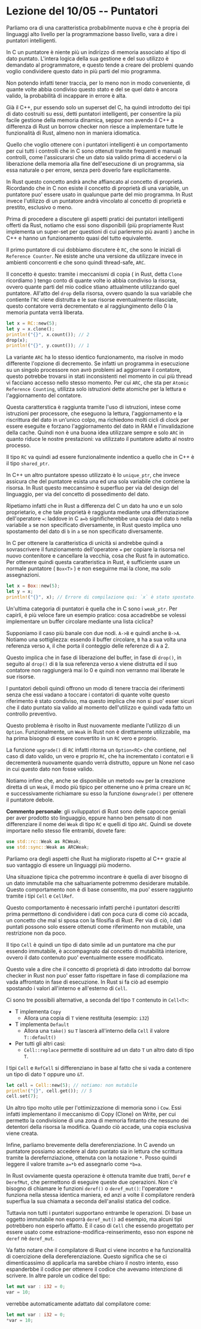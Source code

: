 # Lezione del 10/05 -- Puntatori

Parliamo ora di una caratteristica probabilmente nuova e che è propria dei linguaggi alto livello per la programmazione basso livello, vara a dire i puntatori intelligenti.

In C un puntatore è niente più un indirizzo di memoria associato al tipo di dato puntato.
L'intera logica della sua gestione e del suo utilizzo è demandato al programmatore, e questo tende a creare dei problemi quando voglio condividere questo dato in più parti del mio programma.

Non potendo infatti tener traccia, per lo meno non in modo conveniente, di quante volte abbia condiviso questo stato e del se quel dato è ancora valido, la probabilità di incappare in errore è alta.

Già il C++, pur essendo solo un superset del C, ha quindi introdotto dei tipi di dato costruiti su essi, detti puntatori intelligenti, per consentire la più facile gestione della memoria dinamica, seppur non avendo il C++ a differenza di Rust un borrow checker non riesce a implementare tutte le funzionalità di Rust, almeno non in maniera idiomatica.

Quello che voglio ottenere con i puntatori intelligenti è un comportamento per cui tutti i controlli che in C sono ottenuti tramite frequenti e manuali controlli, come l'assicurarsi che un dato sia valido prima di accedervi o la liberazione della memoria alla fine dell'esecuzione di un programma, sia essa naturale o per errore, senza però doverlo fare esplicitamente.

In Rust questo concetto andrà anche affiancato al concetto di proprietà.
Ricordando che in C non esiste il concetto di proprietà di una variabile, un puntatore puo' essere usato in qualunque parte del mio programma.
In Rust invece l'utilizzo di un puntatore andrà vincolato al concetto di proprietà e prestito, esclusivo o meno.

Prima di procedere a discutere gli aspetti pratici dei puntatori intelligenti offerti da Rust, notiamo che essi sono disponibili (più propriamente Rust implementa un super-set per questioni di cui parleremo più avanti ) anche in C++ e hanno un funzionamento quasi del tutto equivalente.

Il primo puntatore di cui dobbiamo discutere è `RC`, che sono le iniziali di `Reference Counter`.
Ne esiste anche una versione da utilizzare invece in ambienti concorrenti e che sono quindi thread-safe, `ARC`.

Il concetto è questo:
tramite i meccanismi di copia ( in Rust, detta `Clone` ricordiamo ) tengo conto di quante volte io abbia condiviso la risorsa, ovvero quante parti del mio codice stiano attualmente utilizzando quel puntatore.
All'atto del `drop` della risorsa, ovvero quando la sua variabile che contiente l'`RC` viene distrutta e le sue risorse eventualmente rilasciate, questo contatore verrà decrementato e al raggiungimento dello 0 la memoria puntata verrà liberata.

```rust
let x = RC::new(5);
let y = x.clone();
println!("{}", x.count()); // 2
drop(x);
println!("{}", y.count()); // 1
```

La variante `ARC` ha lo stesso identico funzionamento, ma risolve in modo differente l'opzione di decremento.
Se infatti un programma in esecuzione su un singolo processore non avrò problemi ad aggiornare il contatore, questo potrebbe trovarsi in stati inconsistenti nel momento in cui più thread vi facciano accesso nello stesso momento.
Per cui `ARC`, che sta per `Atomic Reference Counting`, utilizza solo istruzioni dette atomiche per la lettura e l'aggiornamento del contatore.

Questa caratterstica è raggiunta tramite l'uso di istruzioni, intese come istruzioni per processore, che eseguono la lettura, l'aggiornamento e la riscrittura del dato in un'unico colpo, ma richiedono molti cicli di clock per essere eseguite e forzano l'aggiornamento del dato in RAM e l'invalidazione della cache.
Quindi non è una buona idea utilizzare sempre e solo `ARC` in quanto riduce le nostre prestazioni:
va utilizzato il puntatore adatto al nostro processo.

Il tipo `RC` va quindi ad essere funzionalmente indentico a quello che in C++ è il tipo `shared_ptr`.

In C++ un altro puntatore spesso utilizzato è lo `unique_ptr`, che invece assicura che del puntatore esista una ed una sola variabile che contiene la risorsa.
In Rust questo meccansimo è superfluo per via del design del linguaggio, per via del concetto di possedimento del dato.

Ripetiamo infatti che in Rust a differenza del C un dato ha uno e un solo proprietario, e che tale proprietà è raggiunta mediante una differnziazione dell'operatore `=`: 
laddove in C `a=b` significherebbe una copia del dato `b` nella variabile `a` se non specificato diversamente, in Rust questo implica uno spostamento del dato di `b` in `a` se non specificato diversamente.

In C per ottenere la caratteristica di unicità si andrebbe quindi a sovrascrivere il funzionamento dell'operatore `=` per copiare la risorsa nel nuovo contenitore e cancellare la vecchia, cosa che Rust fa in automatico.
Per ottenere quindi questa caratteristica in Rust, è sufficiente usare un normale puntatore ( `Box<T>` ) e non eseguirne mai la clone, ma solo assegnazioni.

```rust
let x = Box::new(5);
let y = x;
println!("{}", x); // Errore di compilazione qui: `x` è stato spostato!
```

Un'ultima categoria di puntatori è quella che in C sono i `weak_ptr`.
Per capirli, è più veloce fare un esempio pratico:
cosa accadrebbe se volessi implementare un buffer circolare mediante una lista ciclica?

Supponiamo il caso più banale con due nodi.
`A->B` e quindi anche `B->A`.
Notiamo una sottigliezza:
essendo il buffer circolare, `B` ha a sua volta una referenza verso `A`, il che porta il conteggio delle referenze di `A` a  2.

Questo implica che in fase di liberazione del buffer, in fase di `drop()`, in seguito al `drop()` di `B` la sua referenza verso `A` viene distrutta ed il suo contatore non raggiungerà mai lo 0 e quindi non verranno mai liberate le sue risorse.

I puntatori deboli quindi offrono un modo di tenere traccia dei riferimenti senza che essi vadano a toccare i contatori di quante volte questo riferimento è stato condiviso, ma questo implica che non si puo' esser sicuri che il dato puntato sia valido al momento dell'utilizzo e quindi vada fatto un controllo preventivo.

Questo problema è risolto in Rust nuovamente mediante l'utilizzo di un `Option`.
Funzionalmente, un `Weak` in Rust non è direttamente utilizzabile, ma ha prima bisogno di essere convertito in un `RC` vero e proprio.

La funzione `upgrade()` di `RC` infatti ritorna un `Option<RC>` che contiene, nel caso di dato valido, un vero e proprio `RC`, che ha incrementato i contatori e li decrementerà nuovamente quando verrà distrutto, oppure un None nel caso in cui questo dato non fosse valido.

Notiamo infine che, anche se disponibile un metodo `new` per la creazione diretta di un `Weak`, il modo più tipico per ottenerne uno è prima creare un `RC` e successivamente richiamare su esso la funzione `downgrade()` per ottenere il puntatore debole.

**Commento personale**:
gli sviluppatori di Rust sono delle capocce geniali per aver prodotto sto linguaggio, eppure hanno ben pensato di non differenziare il nome dei `Weak` di tipo `RC` e quelli di tipo `ARC`.
Quindi se dovete importare nello stesso file entrambi, dovete fare:

```rust
use std::rc::Weak as RCWeak;
use std::sync::Weak as ARCWeak;
```

Parliamo ora degli aspetti che Rust ha migliorato rispetto al C++ grazie al suo vantaggio di essere un linguaggi più moderno.

Una situazione tipica che potremmo incontrare è quella di aver bisogno di un dato immutabile ma che saltuariamente potremmo desiderare mutabile.
Questo comportamento non è di base consentito, ma puo' essere raggiunto tramite i tipi `Cell` e `CellRef`.

Questo comportamento è necessario infatti perché i puntatori descritti prima permettono di condividere i dati con poca cura di come ciò accada, un concetto che mal si sposa con la filosifia di Rust.
Per via di ciò, i dati puntati possono solo essere ottenuti come riferimento non mutabile, una restrizione non da poco.

Il tipo `Cell` è quindi un tipo di dato simile ad un puntatore ma che pur essendo immutabile, è accompagnato dal concetto di mutabilità interiore, ovvero il dato contenuto puo' eventualmente essere modificato.

Questo vale a dire che il concetto di proprietà di dato introdotto dal borrow checker in Rust non puo' esser fatto rispettare in fase di compilazione ma vada affrontato in fase di esecuzione.
In Rust si fa ciò ad esempio spostando i valori all'interno e all'esterno di `Cell`.

Ci sono tre possibili alternative, a seconda del tipo `T` contenuto in `Cell<T>`:
- T implementa `Copy`
  - Allora una copia di `T` viene restituita (esempio: `i32`)
- T implementa `Default`
  - Allora una `take()` su `T` lascerà all'interno della `Cell` il valore `T::default()`
- Per tutti gli altri casi:
  - `Cell::replace` permette di sostituire ad un dato `T` un altro dato di tipo `T`.

I tipi `Cell` e `RefCell` si differenziano in base al fatto che si vada a contenere un tipo di dato `T` oppure uno `&T`.

```rust
let cell = Cell::new(5); // notiamo: non mutabile
println!("{}", cell.get()); // 5
cell.set(7);
```

Un altro tipo molto utile per l'ottimizzazione di memoria sono i `Cow`.
Essi infatti implementano il meccanismo di Copy (Clone) on Write, per cui permetto la condivisione di una zona di memoria fintanto che nessuno dei detentori della risorsa la modifica.
Quando ciò accade, una copia esclusiva viene creata.

Infine, parliamo brevemente della dereferenziazione.
In C avendo un puntatore possiamo accedere al dato puntato sia in lettura che scrittura tramite la derefernziazione, ottenuta con la notazione `*`.
Posso quindi leggere il valore tramite `a=*b` ed assegnarlo come `*b=a`.

In Rust ovviamente questa operazione è ottenuta tramite due tratti, `Deref` e `DerefMut`, che permettono di eseguire queste due operazioni.
Non c'è bisogno di chiamare le funzioni `deref()` o `deref_mut()`:
l'operatore `*` funziona nella stessa identica maniera, ed anzi a volte il compilatore renderà superflua la sua chiamata a seconda dell'analisi statica del codice.

Tuttavia non tutti i puntatori supportano entrambe le operazioni.
Di base un oggetto immutabile non esporrà `deref_mut()` ad esempio, ma alcuni tipi potrebbero non esperlo affatto.
È il caso di `Cell` che essendo progettato per essere usato come estrazione-modifica-reinserimento, esso non espone nè `deref` nè `deref_mut`.

Va fatto notare che il compilatore di Rust ci viene incontro e ha funzionalità di coercizione della dereferenziazione.
Questo significa che se ci dimenticassimo di applicarla ma sarebbe chiaro il nostro intento, esso espanderbbe il codice per ottenere il codice che avevamo intenzione di scrivere.
In altre parole un codice del tipo:

```rust
let mut var : i32 = 0;
var = 10;
```

verrebbe automaticamente adattato dal compilatore come:

```rust
let mut var : i32 = 0;
*var = 10;
```